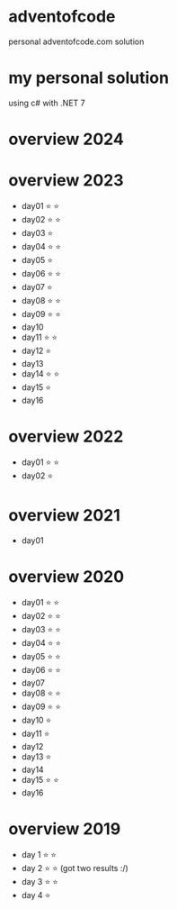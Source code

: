 # adventofcode
personal adventofcode.com solution

# my personal solution 
using c# with .NET 7

# overview 2024

# overview 2023
- day01 :star: :star:
- day02 :star: :star:
- day03 :star:
- day04 :star: :star:
- day05 :star:
- day06 :star: :star:
- day07 :star:
- day08 :star: :star:
- day09 :star: :star:
- day10 
- day11 :star: :star:
- day12 :star:
- day13
- day14 :star: :star:
- day15 :star:
- day16

# overview 2022
- day01 :star: :star:
- day02 :star: 

# overview 2021
- day01

# overview 2020
- day01 :star: :star:
- day02 :star: :star:
- day03 :star: :star:
- day04 :star: :star:
- day05 :star: :star:
- day06 :star: :star:
- day07 
- day08 :star: :star:
- day09 :star: :star:
- day10 :star:
- day11 :star:
- day12
- day13 :star:
- day14
- day15 :star: :star:
- day16

# overview 2019
- day 1 :star: :star:
- day 2 :star: :star: (got two results :/)
- day 3 :star: :star: 
- day 4 :star:
